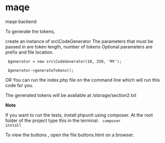 # maqe
maqe backend

To generate the tokens,

create an instance of src\CodeGenerator
The parameters that must be passed in are token length, number of tokens
Optional parameters are prefix and file location.


<code> $generator = new src\CodeGenerator(10, 250, 'MY'); </code>

<code> $generator->generateTokens();	</code>

OR 
You can run the index.php file on the command line which will run this code for you. 

The generated tokens will be available at /storage/section2.txt

<b>Note</b>

If you want to run the tests, install phpunit using composer.
At the root folder of the project type this in the terminal.
<code> composer install </code>


To view the buttons , open the file buttons.html on a browser.

